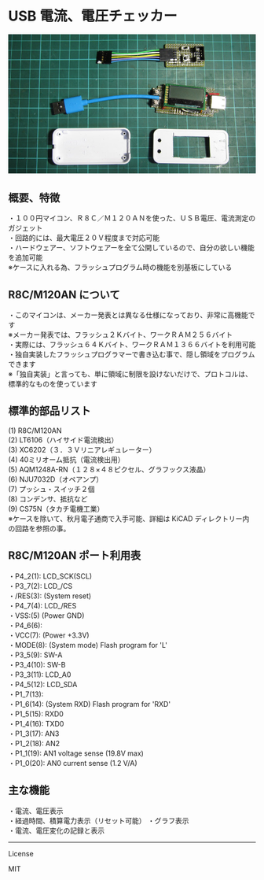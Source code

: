 USB 電流、電圧チェッカー
=========
![USB_Checker](USB_Checker.jpg)

## 概要、特徴   

・１００円マイコン、Ｒ８Ｃ／Ｍ１２０ＡＮを使った、ＵＳＢ電圧、電流測定のガジェット   
・回路的には、最大電圧２０Ｖ程度まで対応可能   
・ハードウェアー、ソフトウェアーを全て公開しているので、自分の欲しい機能を追加可能   
※ケースに入れる為、フラッシュプログラム時の機能を別基板にしている   
   
## R8C/M120AN について

・このマイコンは、メーカー発表とは異なる仕様になっており、非常に高機能です   
※メーカー発表では、フラッシュ２Ｋバイト、ワークＲＡＭ２５６バイト   
・実際には、フラッシュ６４Ｋバイト、ワークＲＡＭ１３６６バイトを利用可能   
・独自実装したフラッシュプログラマーで書き込む事で、隠し領域をプログラムできます   
※「独自実装」と言っても、単に領域に制限を設けないだけで、プロトコルは、標準的なものを使っています   
   
## 標準的部品リスト

(1) R8C/M120AN   
(2) LT6106（ハイサイド電流検出）   
(3) XC6202（３．３Ｖリニアレギュレーター）   
(4) 40ミリオーム抵抗（電流検出用）   
(5) AQM1248A-RN（１２８×４８ピクセル、グラフックス液晶）   
(6) NJU7032D（オペアンプ）   
(7) プッシュ・スイッチ２個   
(8) コンデンサ、抵抗など   
(9) CS75N（タカチ電機工業）   
※ケースを除いて、秋月電子通商で入手可能、詳細は KiCAD ディレクトリー内の回路を参照の事。   
   
## R8C/M120AN ポート利用表
・P4_2(1):   LCD_SCK(SCL)   
・P3_7(2):   LCD_/CS   
・/RES(3):  (System reset)   
・P4_7(4):   LCD_/RES   
・VSS:(5)   (Power GND)   
・P4_6(6):   
・VCC(7):   (Power +3.3V)   
・MODE(8):  (System mode) Flash program for 'L'   
・P3_5(9):   SW-A    
・P3_4(10):  SW-B   
・P3_3(11):  LCD_A0   
・P4_5(12):  LCD_SDA   
・P1_7(13):   
・P1_6(14):  (System RXD) Flash program for 'RXD'   
・P1_5(15):  RXD0   
・P1_4(16):  TXD0   
・P1_3(17):  AN3   
・P1_2(18):  AN2   
・P1_1(19):  AN1 voltage sense (19.8V max)   
・P1_0(20):  AN0 current sense (1.2 V/A)   
   
## 主な機能

・電流、電圧表示   
・経過時間、積算電力表示（リセット可能）
・グラフ表示   
・電流、電圧変化の記録と表示   
   
---
License

MIT
